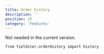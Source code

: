 ```yaml
---
title: Order history
description: ''
position: 15
category: 'Features'
---
```


Not needed in the current version. 

```
from Yieldster.orderHistory import history

```